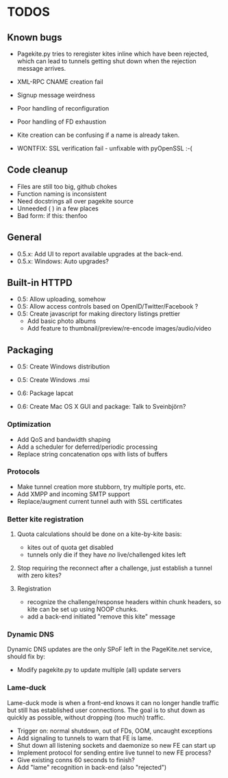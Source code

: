 # TODOS #

## Known bugs ##

   * Pagekite.py tries to reregister kites inline which have been rejected,
     which can lead to tunnels getting shut down when the rejection message
     arrives.

   * XML-RPC CNAME creation fail
   * Signup message weirdness
   * Poor handling of reconfiguration
   * Poor handling of FD exhaustion
   * Kite creation can be confusing if a name is already taken.

   * WONTFIX: SSL verification fail - unfixable with pyOpenSSL :-(


## Code cleanup ##

   * Files are still too big, github chokes
   * Function naming is inconsistent
   * Need docstrings all over pagekite source
   * Unneeded ( ) in a few places
   * Bad form: if this: thenfoo


## General ##

   * 0.5.x: Add UI to report available upgrades at the back-end.
   * 0.5.x: Windows: Auto upgrades?


## Built-in HTTPD ##

   * 0.5: Allow uploading, somehow
   * 0.5: Allow access controls based on OpenID/Twitter/Facebook ?
   * 0.5: Create javascript for making directory listings prettier
     * Add basic photo albums
     * Add feature to thumbnail/preview/re-encode images/audio/video


## Packaging ##

   * 0.5: Create Windows distribution
   * 0.5: Create Windows .msi

   * 0.6: Package lapcat
   * 0.6: Create Mac OS X GUI and package: Talk to Sveinbjörn?


### Optimization ###

   * Add QoS and bandwidth shaping
   * Add a scheduler for deferred/periodic processing
   * Replace string concatenation ops with lists of buffers

### Protocols ###

   * Make tunnel creation more stubborn, try multiple ports, etc.
   * Add XMPP and incoming SMTP support
   * Replace/augment current tunnel auth with SSL certificates


### Better kite registration ###

   1. Quota calculations should be done on a kite-by-kite basis:
      - kites out of quota get disabled
      - tunnels only die if they have *no* live/challenged kites left

   3. Stop requiring the reconnect after a challenge, just establish
      a tunnel with zero kites?

   2. Registration
      - recognize the challenge/response headers within chunk headers,
        so kite can be set up using NOOP chunks.
      - add a back-end initiated "remove this kite" message


### Dynamic DNS ###

Dynamic DNS updates are the only SPoF left in the PageKite.net service,
should fix by:

   * Modify pagekite.py to update multiple (all) update servers


### Lame-duck ###

Lame-duck mode is when a front-end knows it can no longer handle traffic
but still has established user connections.  The goal is to shut down as
quickly as possible, without dropping (too much) traffic.

   * Trigger on: normal shutdown, out of FDs, OOM, uncaught exceptions
   * Add signaling to tunnels to warn that FE is lame.
   * Shut down all listening sockets and daemonize so new FE can start up
   * Implement protocol for sending entire live tunnel to new FE process?
   * Give existing conns 60 seconds to finish?
   * Add "lame" recognition in back-end (also "rejected")


